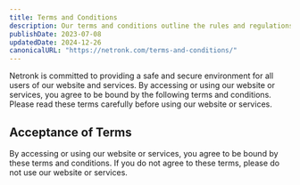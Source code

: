 ```yaml
---
title: Terms and Conditions
description: Our terms and conditions outline the rules and regulations for the use of our website and services.
publishDate: 2023-07-08
updatedDate: 2024-12-26
canonicalURL: "https://netronk.com/terms-and-conditions/"
---
```


Netronk is committed to providing a safe and secure environment for all users of our website and services. By accessing or using our website or services, you agree to be bound by the following terms and conditions. Please read these terms carefully before using our website or services.

## Acceptance of Terms

By accessing or using our website or services, you agree to be bound by these terms and conditions. If you do not agree to these terms, please do not use our website or services.
